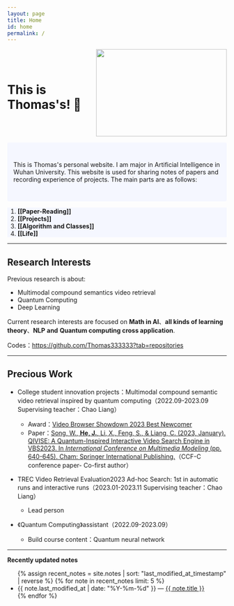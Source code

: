 ```yaml
---
layout: page
title: Home
id: home
permalink: / 
---
```


<style>     .container {         display: flex;         align-items: center;  justify-content: space-between;   }          .container img {         width: 300px;         height: 200px;     } </style>  
<div class="container">         <h1>This is Thomas's! 🌱 </h1> <img src='https://cdn.jsdelivr.net/gh/Thomas333333/MyPostImage/Images/DSC_7355.JPG' width="300" height="200"> </div>

<p style="padding: 3em 1em; background: #f5f7ff; border-radius: 4px;">
    This is Thomas's personal website. I am major in Artificial Intelligence in Wuhan University. This website is used for sharing notes of papers and recording experience of projects. The main parts are as follows:
    </p>
  <ol style="background: #f5f7ff;">
    <li style="background: #f5f7ff;"><strong>[[Paper-Reading]]</strong></li>
    <li style="background: #f5f7ff;"><strong>[[Projects]]</strong></li>
    <li style="background: #f5f7ff;"><strong>[[Algorithm and Classes]]</strong></li>
    <li style="background: #f5f7ff;"><strong>[[Life]]</strong></li>


  </ol>

---




## Research Interests

Previous research is about:

+ Multimodal compound semantics video retrieval
+ Quantum Computing
+ Deep Learning

Current research interests are focused on **Math in AI**、**all kinds of learning theory**、**NLP** **and** **Quantum computing cross application**.

Codes：<a href='https://github.com/Thomas333333?tab=repositories'>https://github.com/Thomas333333?tab=repositories </a>

---

## Precious Work

+ College student innovation projects：Multimodal compound semantic video retrieval inspired by quantum computing（2022.09-2023.09  Supervising teacher：Chao Liang）
  +  Award：[Video Browser Showdown 2023 Best Newcomer](https://videobrowsershowdown.org/hall-of-fame/) 
  + Paper：[Song, W., **He, J.**, Li, X., Feng, S., & Liang, C. (2023, January). QIVISE: A Quantum-Inspired Interactive Video Search Engine in VBS2023. In *International Conference on Multimedia Modeling* (pp. 640-645). Cham: Springer International Publishing.](https://link.springer.com/chapter/10.1007/978-3-031-27077-2_52)（CCF-C conference paper- Co-first author）
+ TREC Video Retrieval Evaluation2023 Ad-hoc Search: 1st in automatic runs and interactive runs（2023.01-2023.11  Supervising teacher：Chao Liang）
  + Lead person

+ 《Quantum Computing》assistant（2022.09-2023.09）
  + Build course content：Quantum neural network

---



<strong>Recently updated notes</strong>

<ul>
  {% assign recent_notes = site.notes | sort: "last_modified_at_timestamp" | reverse %}
  {% for note in recent_notes limit: 5 %}
    <li>
      {{ note.last_modified_at | date: "%Y-%m-%d" }} — <a class="internal-link" href="{{ note.url }}">{{ note.title }}</a>
    </li>
  {% endfor %}
</ul>

<style>
  .wrapper {
    max-width: 46em;
  }
</style>
